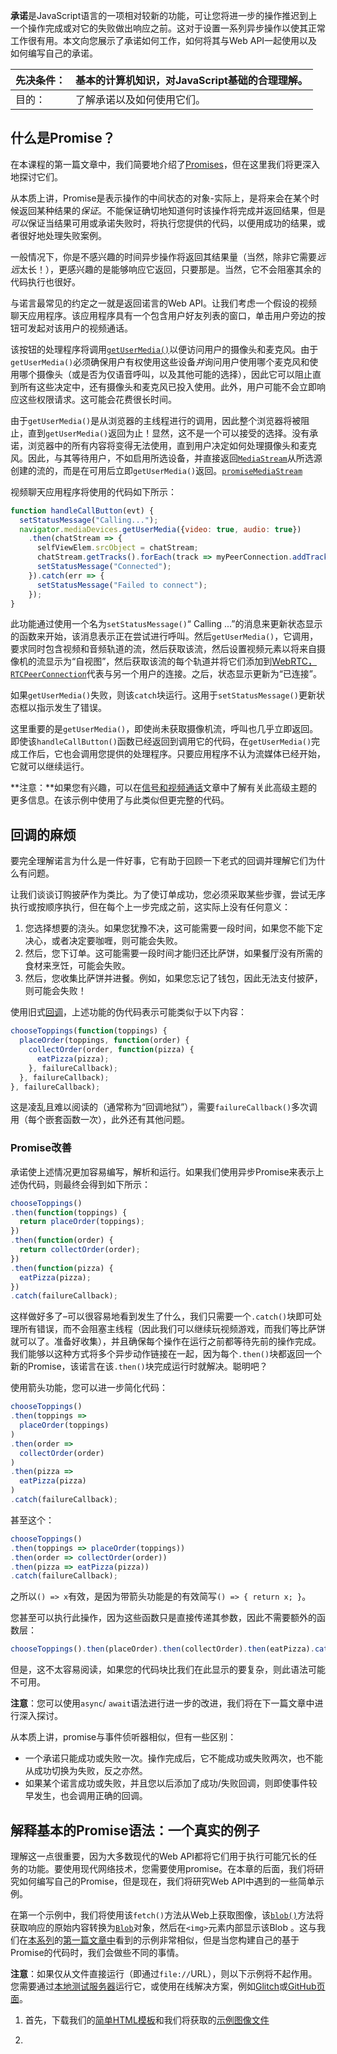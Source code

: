 **承诺**是JavaScript语言的一项相对较新的功能，可让您将进一步的操作推迟到上一个操作完成或对它的失败做出响应之前。这对于设置一系列异步操作以使其正常工作很有用。本文向您展示了承诺如何工作，如何将其与Web API一起使用以及如何编写自己的承诺。

| 先决条件： | 基本的计算机知识，对JavaScript基础的合理理解。 |
| :--------- | ---------------------------------------------- |
| 目的：     | 了解承诺以及如何使用它们。                     |

## 什么是Promise？

在本课程的第一篇文章中，我们简要地介绍了[Promises](1/en-US/docs/Web/JavaScript/Reference/Global_Objects/Promise)，但在这里我们将更深入地探讨它们。

从本质上讲，Promise是表示操作的中间状态的对象-实际上，是将来会在某个时候返回某种结果的*保证*。不能保证确切地知道何时该操作将完成并返回结果，但是*可以*保证当结果可用或承诺失败时，将执行您提供的代码，以便用成功的结果，或者很好地处理失败案例。

一般情况下，你是不感兴趣的时间异步操作将返回其结果量（当然，除非它需要*远远*太长！），更感兴趣的是能够响应它返回，只要那是。当然，它不会阻塞其余的代码执行也很好。

与诺言最常见的约定之一就是返回诺言的Web API。让我们考虑一个假设的视频聊天应用程序。该应用程序具有一个包含用户好友列表的窗口，单击用户旁边的按钮可发起对该用户的视频通话。

该按钮的处理程序将调用[`getUserMedia()`](1/en-US/docs/Web/API/MediaDevices/getUserMedia)以便访问用户的摄像头和麦克风。由于`getUserMedia()`必须确保用户有权使用这些设备*并*询问用户使用哪个麦克风和使用哪个摄像头（或是否为仅语音呼叫，以及其他可能的选择），因此它可以阻止直到所有这些决定中，还有摄像头和麦克风已投入使用。此外，用户可能不会立即响应这些权限请求。这可能会花费很长时间。

由于`getUserMedia()`是从浏览器的主线程进行的调用，因此整个浏览器将被阻止，直到`getUserMedia()`返回为止！显然，这不是一个可以接受的选择。没有承诺，浏览器中的所有内容将变得无法使用，直到用户决定如何处理摄像头和麦克风。因此，与其等待用户，不如启用所选设备，并直接返回[`MediaStream`](1/en-US/docs/Web/API/MediaStream)从所选源创建的流的，而是在可用后立即`getUserMedia()`返回。[`promise`](1/en-US/docs/Web/JavaScript/Reference/Global_Objects/promise)[`MediaStream`](1/en-US/docs/Web/API/MediaStream)

视频聊天应用程序将使用的代码如下所示：

```js
function handleCallButton(evt) {
  setStatusMessage("Calling...");
  navigator.mediaDevices.getUserMedia({video: true, audio: true})
    .then(chatStream => {
      selfViewElem.srcObject = chatStream;
      chatStream.getTracks().forEach(track => myPeerConnection.addTrack(track, chatStream));
      setStatusMessage("Connected");
    }).catch(err => {
      setStatusMessage("Failed to connect");
    });
}
```

此功能通过使用一个名为`setStatusMessage()`“ Calling ...”的消息来更新状态显示的函数来开始，该消息表示正在尝试进行呼叫。然后`getUserMedia()`，它调用，要求同时包含视频和音频轨道的流，然后获取该流，然后设置视频元素以将来自摄像机的流显示为“自视图”，然后获取该流的每个轨道并将它们添加到[WebRTC，](1/en-US/docs/Web/API/WebRTC_API) [`RTCPeerConnection`](1/en-US/docs/Web/API/RTCPeerConnection)代表与另一个用户的连接。之后，状态显示更新为“已连接”。

如果`getUserMedia()`失败，则该`catch`块运行。这用于`setStatusMessage()`更新状态框以指示发生了错误。

这里重要的是`getUserMedia()`，即使尚未获取摄像机流，呼叫也几乎立即返回。即使该`handleCallButton()`函数已经返回到调用它的代码，在`getUserMedia()`完成工作后，它也会调用您提供的处理程序。只要应用程序不认为流媒体已经开始，它就可以继续运行。

**注意：**如果您有兴趣，可以在[信号和视频通话](1/docs/Web/API/WebRTC_API/Signaling_and_video_calling)文章中了解有关此高级主题的更多信息。在该示例中使用了与此类似但更完整的代码。

## 回调的麻烦

要完全理解诺言为什么是一件好事，它有助于回顾一下老式的回调并理解它们为什么有问题。

让我们谈谈订购披萨作为类比。为了使订单成功，您必须采取某些步骤，尝试无序执行或按顺序执行，但在每个上一步完成之前，这实际上没有任何意义：

1. 您选择想要的浇头。如果您犹豫不决，这可能需要一段时间，如果您不能下定决心，或者决定要咖喱，则可能会失败。
2. 然后，您下订单。这可能需要一段时间才能归还比萨饼，如果餐厅没有所需的食材来烹饪，可能会失败。
3. 然后，您收集比萨饼并进餐。例如，如果您忘记了钱包，因此无法支付披萨，则可能会失败！

使用旧式[回调](1/en-US/docs/Learn/JavaScript/Asynchronous/Introducing#Callbacks)，上述功能的伪代码表示可能类似于以下内容：

```js
chooseToppings(function(toppings) {
  placeOrder(toppings, function(order) {
    collectOrder(order, function(pizza) {
      eatPizza(pizza);
    }, failureCallback);
  }, failureCallback);
}, failureCallback);
```

这是凌乱且难以阅读的（通常称为“回调地狱”），需要`failureCallback()`多次调用（每个嵌套函数一次），此外还有其他问题。

### Promise改善



承诺使上述情况更加容易编写，解析和运行。如果我们使用异步Promise来表示上述伪代码，则最终会得到如下所示：

```js
chooseToppings()
.then(function(toppings) {
  return placeOrder(toppings);
})
.then(function(order) {
  return collectOrder(order);
})
.then(function(pizza) {
  eatPizza(pizza);
})
.catch(failureCallback);
```

这样做好多了–可以很容易地看到发生了什么，我们只需要一个`.catch()`块即可处理所有错误，而不会阻塞主线程（因此我们可以继续玩视频游戏，而我们等比萨饼就可以了。准备好收集），并且确保每个操作在运行之前都等待先前的操作完成。我们能够以这种方式将多个异步动作链接在一起，因为每个`.then()`块都返回一个新的Promise，该诺言在该`.then()`块完成运行时就解决。聪明吧？

使用箭头功能，您可以进一步简化代码：

```js
chooseToppings()
.then(toppings =>
  placeOrder(toppings)
)
.then(order =>
  collectOrder(order)
)
.then(pizza =>
  eatPizza(pizza)
)
.catch(failureCallback);
```

甚至这个：

```js
chooseToppings()
.then(toppings => placeOrder(toppings))
.then(order => collectOrder(order))
.then(pizza => eatPizza(pizza))
.catch(failureCallback);
```

之所以`() => x`有效，是因为带箭头功能是的有效简写`() => { return x; }`。

您甚至可以执行此操作，因为这些函数只是直接传递其参数，因此不需要额外的函数层：

```js
chooseToppings().then(placeOrder).then(collectOrder).then(eatPizza).catch(failureCallback);
```

但是，这不太容易阅读，如果您的代码块比我们在此显示的要复杂，则此语法可能不可用。

**注意**：您可以使用`async`/ `await`语法进行进一步的改进，我们将在下一篇文章中进行深入探讨。

从本质上讲，promise与事件侦听器相似，但有一些区别：

- 一个承诺只能成功或失败一次。操作完成后，它不能成功或失败两次，也不能从成功切换为失败，反之亦然。
- 如果某个诺言成功或失败，并且您以后添加了成功/失败回调，则即使事件较早发生，也会调用正确的回调。

## 解释基本的Promise语法：一个真实的例子

理解这一点很重要，因为大多数现代的Web API都将它们用于执行可能冗长的任务的功能。要使用现代网络技术，您需要使用promise。在本章的后面，我们将研究如何编写自己的Promise，但是现在，我们将研究Web API中遇到的一些简单示例。

在第一个示例中，我们将使用该`fetch()`方法从Web上获取图像，该[`blob()`](1/en-US/docs/Web/API/Body/blob)方法将获取响应的原始内容转换为[`Blob`](1/en-US/docs/Web/API/Blob)对象，然后在`<img>`元素内部显示该Blob 。这与我们在[本系列](1/en-US/docs/Learn/JavaScript/Asynchronous/Introducing#Asynchronous_JavaScript)的[第一篇文章中](1/en-US/docs/Learn/JavaScript/Asynchronous/Introducing#Asynchronous_JavaScript)看到的示例非常相似，但是当您构建自己的基于Promise的代码时，我们会做些不同的事情。

**注意**：如果仅从文件直接运行（即通过`file://`URL），则以下示例将不起作用。您需要通过[本地测试服务器](1/en-US/docs/Learn/Common_questions/set_up_a_local_testing_server)运行它，或使用在线解决方案，例如[Glitch](https://glitch.com/)或[GitHub页面](1/en-US/docs/Learn/Common_questions/Using_Github_pages)。

1. 首先，下载我们的[简单HTML模板](https://github.com/mdn/learning-area/blob/master/html/introduction-to-html/getting-started/index.html)和我们将获取的[示例图像文件]()

2. <script>在HTML的底部添加一个元素<body>。

3. 在您的`<script>`元素内，添加以下行：

   ```js
   let promise = fetch('coffee.jpg');
   ```

   这将调用该`fetch()`方法，并将要传递给网络的图像URL作为参数传递给该方法。这也可以将options对象作为可选的第二个参数，但是我们现在仅使用最简单的版本。我们将存储在`fetch()`称为的变量内部返回的Promise对象`promise`。就像我们之前说过的那样，此对象表示一个初始状态既不是成功也不是失败的中间状态-此状态下的诺言的正式术语**尚待确认**。

4. 为了响应成功完成的操作（在这种情况下，当[`Response`](1/en-US/docs/Web/API/Response)返回a时），我们调用`.then()`promise对象的方法。内部的回调`.then()`块（简称**执行人**），只有当承诺调用成功完成，并返回运行[`Response`](1/en-US/docs/Web/API/Response)中的承诺发言，当它已经-对象**实现**。将返回的[`Response`](1/en-US/docs/Web/API/Response)对象作为参数传递给它。

   **注意**：`.then()`块的工作方式类似于使用来向对象添加事件侦听器时`AddEventListener()`。直到事件发生时（诺言履行时），它才会运行。最明显的区别是.then（）每次使用仅会运行一次，而事件侦听器可以多次调用。

   我们立即`blob()`在该响应上运行该方法，以确保完整下载了响应主体，并在可用时将其转换为`Blob`可以处理的对象。这样返回的结果如下：

   ```js
   response => response.blob()
   ```

   这是简写

   ```js
   function(response) {
     return response.blob();
   }
   ```

   好，现在有足够的解释。在JavaScript的第一行下方添加以下行。

   ```js
   let promise2 = promise.then(response => response.blob());
   ```

5. 每次致电`.then()`都会创建一个新的承诺。这非常有用；因为该`blob()`方法还返回了一个Promise，所以我们可以`Blob`通过调用`.then()`第二个Promise的方法来处理它在实现时返回的对象。因为我们想要对blob进行一些操作，而不是对它单独运行一个简单的方法并返回结果，所以这次我们需要将函数体用大括号括起来（否则会引发错误）。

   在代码末尾添加以下内容：

   ```js
   let promise3 = promise2.then(myBlob => {
   
   })
   ```

6. 现在让我们填写执行程序函数的主体。在花括号内添加以下行：

   ```js
   let objectURL = URL.createObjectURL(myBlob);
   let image = document.createElement('img');
   image.src = objectURL;
   document.body.appendChild(image);
   ```

   在这里，我们运行[`URL.createObjectURL()`](1/en-US/docs/Web/API/URL/createObjectURL)方法，将其作为参数传递`Blob`给第二个Promise满足时返回。这将返回指向该对象的URL。然后，我们创建一个`<img>`元素，将其`src`属性设置为等于对象URL并将其附加到DOM，这样图像就会显示在页面上！

如果保存刚创建的HTML文件并将其加载到浏览器中，则会看到图像按预期显示在页面中。干得好！

**注意**：您可能会注意到这些示例有些人为设计。您可以删除整个`fetch()`和`blob()`链，只需创建一个`<img>`元素并将其`src`属性值设置为图像文件的URL即可`coffee.jpg`。但是，我们确实选择了此示例，因为它以一种很好的简单方式展示了诺言，而不是出于其在现实世界中的适用性。

### 应对失败



缺少某些内容-当前，如果其中一个诺言失败（**拒绝**，在诺言中），则没有任何东西可以显式处理错误。我们可以通过运行`.catch()`上一个promise 的方法来添加错误处理。立即添加：

```js
let errorCase = promise3.catch(e => {
  console.log('There has been a problem with your fetch operation: ' + e.message);
});
```

要查看实际效果，请尝试将图片的URL拼写错误并重新加载页面。该错误将在浏览器开发人员工具的控制台中报告。

如果您根本不去考虑完全包含该`.catch()`块，那么这并没有多做，而是考虑一下—这使我们能够按照自己想要的方式控制错误处理。在实际应用中，您的代码`.catch()`块可以重试获取图像，或显示默认图像，或提示用户提供其他图像URL，或其他。

### 将块链接在一起



这是写出来的很长的方法。我们故意这样做是为了帮助您清楚地了解正在发生的事情。如本文前面所述，您可以将`.then()`块（以及`.catch()`块）链接在一起。

```js
fetch('coffee.jpg')
.then(response => response.blob())
.then(myBlob => {
  let objectURL = URL.createObjectURL(myBlob);
  let image = document.createElement('img');
  image.src = objectURL;
  document.body.appendChild(image);
})
.catch(e => {
  console.log('There has been a problem with your fetch operation: ' + e.message);
});
```

请记住，由已兑现的承诺返回的值将成为传递给下一个`.then()`块的执行程序函数的参数。

**注意**：Promise中的`.then()`/ `.catch()`块基本上与`try...catch`同步代码中的块异步等效。请记住，同步`try...catch`在异步代码中不起作用。

## 无极术语回顾

上一节将介绍很多内容，因此让我们快速回顾一下，为您提供一个[简短的指南，您可以将其添加为书签](1/en-US/docs/Learn/JavaScript/Asynchronous/Promises#Promise_terminology_recap)并在将来用于刷新内存。您还应该再次检查以上部分，以确保这些概念仍然有效。

1. 创建承诺后，它既不会处于成功状态，也不会处于失败状态。据说还有待**处理**。

2. 当诺言返回时，据说已经解决了

   1. 一个成功的解析承诺被认为是**满足**。它返回一个值，可以通过将一个`.then()`块链接到promise链的末尾来访问它。`.then()`块内的执行程序函数将包含promise的返回值。
2. 不能解决的诺言据说被**拒绝了**。它返回一个**原因**，一条错误消息，说明为什么诺言被拒绝。可以通过将一个`.catch()`块链接到Promise链的末尾来访问此原因。

## 运行代码以实现多个承诺

上面的示例向我们展示了使用promise的一些实际基础。现在，让我们看一些更高级的功能。首先，将链接过程一个接一个地进行是可以的，但是如果您只想在全部承诺*都*完成后才运行某些代码，该怎么办？

您可以使用巧妙命名的`Promise.all()`静态方法来执行此操作。这将一个promise数组作为输入参数，并返回一个新`Promise`对象，该对象仅在且仅当阵列fulfil中的*所有* promise 满足时才会实现。看起来像这样：

```js
Promise.all([a, b, c]).then(values => {
  ...
});
```

如果它们全部实现，则将向链接`.then()`块的执行程序函数传递一个包含所有这些结果作为参数的数组。如果有任何承诺被`Promise.all()`拒绝，整个区块将被拒绝。

这可能非常有用。想象一下，我们正在获取信息以动态地在页面上使用内容填充UI功能。在许多情况下，接收所有数据然后才显示完整的内容而不是显示部分信息是有意义的。

让我们构建另一个示例来展示这一点。

1. 下载我们[页面模板](https://github.com/mdn/learning-area/blob/master/html/introduction-to-html/getting-started/index.html)的新副本，然后在结束标记之前再次放置一个元素。

2. 下载我们的源文件（[coffee.jpg]()，[tea.jpg]()和[description.txt]()，或者随时替换您自己的文件。

3. 在脚本中，我们将首先定义一个函数，该函数返回要发送给的promise `Promise.all()`。如果我们只是想`Promise.all()`响应三个`fetch()`操作完成而运行该块，这将很容易。我们可以做这样的事情：

   ```js
   let a = fetch(url1);
   let b = fetch(url2);
   let c = fetch(url3);
   
   Promise.all([a, b, c]).then(values => {
     ...
   });
   ```

   兑现承诺后，`values`传递到实现处理程序中的`Response`对象将包含三个对象，每个`fetch()`完成的操作一个。

   但是，我们不想这样做。我们的代码不在乎`fetch()`操作何时完成。相反，我们想要的是加载的数据。这意味着我们要在`Promise.all()`返回代表图像的可用blob和可用文本字符串时运行该块。我们可以编写一个执行此操作的函数；在您的`<script>`元素内添加以下内容：

   ```js
   function fetchAndDecode(url, type) {
     return fetch(url).then(response => {
       if (type === 'blob') {
         return response.blob();
       } else if (type === 'text') {
         return response.text();
       }
     })
     .catch(e => {
       console.log('There has been a problem with your fetch operation: ' + e.message);
     });
   }
   ```

   这看起来有点复杂，所以让我们逐步进行操作：

   1. 首先，我们定义函数，并向其传递一个URL和一个字符串，该字符串代表要获取的资源类型。
   2. 在函数体内，我们具有与第一个示例中相似的结构–我们调用该`fetch()`函数以获取指定URL处的资源，然后将其链接到另一个返回已解码（或“读取”）响应正文的Promise中。 。这始终`blob()`是前面示例中的方法。
   3. 但是，这里有两点不同：
      - 首先，我们返回的第二个承诺根据`type`值是不同的。在executor函数内部，我们包含一个简单的`if ... else if`语句，该语句根据需要解码的文件类型返回不同的promise（在这种情况下，我们可以选择`blob`or `text`，但是可以很容易地扩展它以处理其他文件类型）。
      - 其次，我们`return`在`fetch()`呼叫之前添加了关键字。这样的效果是运行整个链，然后运行最终结果（即由`blob()`或返回的promise `text()`）作为我们刚刚定义的函数的返回值。实际上，这些`return`语句将结果传递回链顶部。
   4. 在代码块的末尾，我们链接一个`.catch()`调用，以处理可能发生在数组中传递给的任何promise的错误情况`.all()`。如果有任何承诺被拒绝，则catch块将让您知道哪个有问题。该`.all()`块（请参见下文）仍将实现，但不会显示有问题的资源。如果`.all`要拒绝，则必须将`.catch()`块链接到该块的末尾。

   函数体内的代码是异步的并且基于Promise，因此，实际上，整个功能就像Promise一样方便。

4. 接下来，我们调用函数三次，以开始获取和解码图像和文本的过程，并将每个返回的promise存储在变量中。在您之前的代码下面添加以下内容：

   ```js
   let coffee = fetchAndDecode('coffee.jpg', 'blob');
   let tea = fetchAndDecode('tea.jpg', 'blob');
   let description = fetchAndDecode('description.txt', 'text');
   ```

5. 接下来，我们将定义一个`Promise.all()`块，仅在以上存储的所有三个承诺均已成功实现时才运行某些代码。首先，在`.then()`调用中添加一个带有空执行程序的块，如下所示：

   ```js
   Promise.all([coffee, tea, description]).then(values => {
   
   });
   ```

   您会看到它接受了一个包含promise作为参数的数组。只有在所有三个诺言都解决时，执行器才会运行。当发生这种情况时，它将传递一个数组，该数组包含单个承诺（即解码后的响应主体）的结果，类似于[咖啡结果，茶结果，描述结果]。

6. 最后，在执行程序中添加以下内容。在这里，我们使用一些相当简单的同步代码将结果存储在单独的变量中（从Blob创建对象URL），然后在页面上显示图像和文本。

   ```js
   console.log(values);
   // Store each value returned from the promises in separate variables; create object URLs from the blobs
   let objectURL1 = URL.createObjectURL(values[0]);
   let objectURL2 = URL.createObjectURL(values[1]);
   let descText = values[2];
   
   // Display the images in <img> elements
   let image1 = document.createElement('img');
   let image2 = document.createElement('img');
   image1.src = objectURL1;
   image2.src = objectURL2;
   document.body.appendChild(image1);
   document.body.appendChild(image2);
   
   // Display the text in a paragraph
   let para = document.createElement('p');
   para.textContent = descText;
   document.body.appendChild(para);
   ```

7. 保存并刷新，尽管没有特别吸引人的方式，您应该看到UI组件已全部加载！

我们在此处提供的用于显示项目的代码是非常基本的，但现在可以作为解释器。

**注意**：如果遇到困难，可以将您的代码版本与我们的代码版本进行比较，以查看它的含义- [实时]( 1/learning-area/javascript/asynchronous/promises/promise-all.html)查看并查看[源代码](https://github.com/mdn/learning-area/blob/master/javascript/asynchronous/promises/promise-all.html)。

**注意**：如果要改进此代码，则可能需要循环显示要显示的项目列表，获取并解码每个结果，然后循环遍历内部结果，并`Promise.all()`根据其类型运行不同的功能以显示每个项目代码是。这将使其适用于任何数量的项目，而不仅仅是三个。

此外，您可以确定要获取的文件类型，而无需显式`type`属性。例如，您可以使用分别检查[`Content-Type`](1/en-US/docs/Web/HTTP/Headers/Content-Type)响应的HTTP标头`response.headers.get("content-type")`，然后做出相应的反应。

## 在诺言兑现/拒绝后运行一些最终代码

在某些情况下，无论承诺是否实现，您都希望在诺言完成后运行最后的代码块。以前，您必须在`.then()`和`.catch()`回调中包含相同的代码，例如：

```js
myPromise
.then(response => {
  doSomething(response);
  runFinalCode();
})
.catch(e => {
  returnError(e);
  runFinalCode();
});
```

在较新的现代浏览器中，可以使用该`.finally()`方法，该方法可以链接到常规诺言链的末尾，从而可以减少代码重复并更优雅地进行操作。上面的代码现在可以编写如下：

```js
myPromise
.then(response => {
  doSomething(response);
})
.catch(e => {
  returnError(e);
})
.finally(() => {
  runFinalCode();
});
```

这与`Promise.all()`我们在上一节中查看的演示相同，但在`fetchAndDecode()`函数中，我们将`finally()`调用链接到链的末尾：

```js
function fetchAndDecode(url, type) {
  return fetch(url).then(response => {
    if(type === 'blob') {
      return response.blob();
    } else if(type === 'text') {
      return response.text();
    }
  })
  .catch(e => {
    console.log(`There has been a problem with your fetch operation for resource "${url}": ` + e.message);
  })
  .finally(() => {
    console.log(`fetch attempt for "${url}" finished.`);
  });
}
```

这会将一条简单消息记录到控制台，以告诉我们每次获取尝试的完成时间。

**注意**：`then()`// `catch()`// `finally()`异步等效于`try`// `catch`// `finally`同步代码。

## 建立自己的自定义承诺

好消息是，在某种程度上，您已经建立了自己的承诺。当您将多个promise与`.then()`块链接在一起，或者以其他方式组合它们以创建自定义功能时，您已经在制作自己的基于异步promise的自定义功能。以`fetchAndDecode()`前面示例中的函数为例。

到目前为止，将不同的基于promise的API组合在一起以创建自定义功能是您使用promise进行自定义操作的最常见方式，并且展示了基于同一原理构建大多数现代API的灵活性和功能。但是，还有另一种方法。

### 使用Promise（）构造函数



可以使用`Promise()`构造函数来构建自己的Promise 。您要执行此操作的主要情况是，您希望基于承诺不基于承诺的老式异步API编写代码。当您需要使用现有的，较旧的项目代码，库或框架以及现代的基于诺言的代码时，这非常方便。

让我们看一个简单的示例，它可以使您入门-在这里，我们`setTimeout()`用诺言包装了调用-这会在两秒钟后运行一个函数，该函数使用`resolve()`字符串“ Success！” 来解决诺言（使用传递的调用）。

```js
let timeoutPromise = new Promise((resolve, reject) => {
  setTimeout(function(){
    resolve('Success!');
  }, 2000);
});
```

`resolve()`并且`reject()`是你打电话履行或拒绝新创建的诺言功能。在这种情况下，promise会带有字符串“ Success！”。

因此，当您调用此Promise时，您可以将一个`.then()`块链接到它的末尾，并将其传递给字符串“ Success！”。在下面的代码中，我们只是警告该消息：

```js
timeoutPromise
.then((message) => {
   alert(message);
})
```

甚至只是

```js
timeoutPromise.then(alert);
```

上面的示例不是很灵活-promise只能用单个字符串实现，并且没有`reject()`指定任何类型的条件（顺便`setTimeout()`说一句，实际上并没有失败条件，因此对此没有关系简单的例子）。

**注意**：为什么`resolve()`，而不是`fulfill()`？我们现在给您的答案*很复杂*。

### 拒绝自定义Promise



我们可以使用`reject()`方法创建一个拒绝的承诺-就像`resolve()`，它采用单个值，但是在这种情况下，这是拒绝的原因，即，错误将被传递到`.catch()`块中。

让我们扩展前面的示例，使其具有一些`reject()`条件，并允许在成功时传递不同的消息。

复制[前面的示例]()，并用以下[示例]()替换现有的`timeoutPromise()`定义：

```js
function timeoutPromise(message, interval) {
  return new Promise((resolve, reject) => {
    if (message === '' || typeof message !== 'string') {
      reject('Message is empty or not a string');
    } else if (interval < 0 || typeof interval !== 'number') {
      reject('Interval is negative or not a number');
    } else {
      setTimeout(function(){
        resolve(message);
      }, interval);
    }
  });
};
```

在这里，我们将两个参数传递给自定义函数-执行某项操作的消息以及执行该操作之前要经过的时间间隔。然后，在函数内部，我们返回一个新`Promise`对象-调用该函数将返回我们要使用的承诺。

在Promise构造函数中，我们在`if ... else`结构内部进行了一些检查：

1. 首先，我们检查消息是否适合被警报。如果它是一个空字符串，或者根本不是一个字符串，我们将以适当的错误消息拒绝promise。
2. 接下来，我们检查间隔是否为适当的间隔值。如果它是负数或不是数字，我们会以适当的错误消息拒绝诺言。
3. 最后，如果两个参数都看起来都不错，则在使用指定的时间间隔后，我们将使用指定的消息来解决Promise `setTimeout()`。

由于该`timeoutPromise()`函数返回`Promise`，我们可以链`.then()`，`.catch()`等到它要利用它的功能。现在使用它- `timeoutPromise`用此替换以前的用法：

```js
timeoutPromise('Hello there!', 1000)
.then(message => {
   alert(message);
})
.catch(e => {
  console.log('Error: ' + e);
});
```

当您按原样保存并运行代码时，一秒钟后，您将收到警报消息。现在，尝试将消息设置为空字符串或将间隔设置为负数，例如，您将能够看到Promise拒绝并显示相应的错误消息！您还可以尝试对已解决的消息进行其他操作，而不只是发出警报。

### 一个更真实的例子



上面的示例经过精心设计，以使概念易于理解，但实际上并不是非常异步。异步性质基本上是使用伪造的`setTimeout()`，尽管它仍然显示诺言对于创建具有合理操作流程，良好错误处理等的自定义函数很有用。

我们希望邀请您进行研究的一个例子`Promise()`是[Jake Archibald的idb库](https://github.com/jakearchibald/idb/)，它确实显示了构造函数的一个有用的异步应用程序。这采用了[IndexedDB API](1/en-US/docs/Web/API/IndexedDB_API)，它是一种基于回调的旧式API，用于在客户端存储和检索数据，并允许您将其与promises一起使用。如果查看[主库文件](https://github.com/jakearchibald/idb/blob/master/lib/idb.js)，将会看到上面讨论过的相同技术。以下块将许多IndexedDB方法使用的基本请求模型转换为使用Promise：

```js
function promisifyRequest(request) {
  return new Promise(function(resolve, reject) {
    request.onsuccess = function() {
      resolve(request.result);
    };

    request.onerror = function() {
      reject(request.error);
    };
  });
}
```

这可以通过添加几个事件处理程序来实现，这些事件处理程序在适当的时间实现和拒绝承诺：

- 当`request`的[`success`事件](1/en-US/docs/Web/API/IDBRequest/success_event)触发时，`onsuccess`处理程序将通过request履行承诺`result`。
- 当`request`的[`error`事件](1/en-US/docs/Web/API/IDBRequest/error_event)触发时，`onerror`处理程序会拒绝带有请求的Promise `error`。

